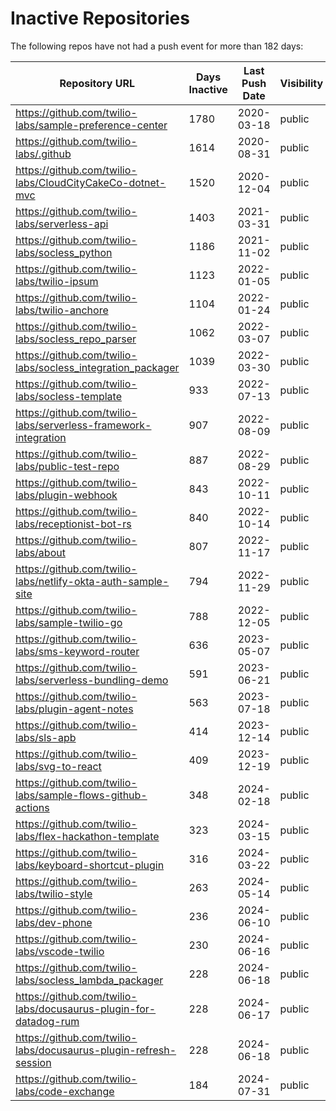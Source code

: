 # Inactive Repositories

The following repos have not had a push event for more than 182 days:

| Repository URL | Days Inactive | Last Push Date | Visibility |
| --- | --- | --- | --- |
| https://github.com/twilio-labs/sample-preference-center | 1780 | 2020-03-18 | public |
| https://github.com/twilio-labs/.github | 1614 | 2020-08-31 | public |
| https://github.com/twilio-labs/CloudCityCakeCo-dotnet-mvc | 1520 | 2020-12-04 | public |
| https://github.com/twilio-labs/serverless-api | 1403 | 2021-03-31 | public |
| https://github.com/twilio-labs/socless_python | 1186 | 2021-11-02 | public |
| https://github.com/twilio-labs/twilio-ipsum | 1123 | 2022-01-05 | public |
| https://github.com/twilio-labs/twilio-anchore | 1104 | 2022-01-24 | public |
| https://github.com/twilio-labs/socless_repo_parser | 1062 | 2022-03-07 | public |
| https://github.com/twilio-labs/socless_integration_packager | 1039 | 2022-03-30 | public |
| https://github.com/twilio-labs/socless-template | 933 | 2022-07-13 | public |
| https://github.com/twilio-labs/serverless-framework-integration | 907 | 2022-08-09 | public |
| https://github.com/twilio-labs/public-test-repo | 887 | 2022-08-29 | public |
| https://github.com/twilio-labs/plugin-webhook | 843 | 2022-10-11 | public |
| https://github.com/twilio-labs/receptionist-bot-rs | 840 | 2022-10-14 | public |
| https://github.com/twilio-labs/about | 807 | 2022-11-17 | public |
| https://github.com/twilio-labs/netlify-okta-auth-sample-site | 794 | 2022-11-29 | public |
| https://github.com/twilio-labs/sample-twilio-go | 788 | 2022-12-05 | public |
| https://github.com/twilio-labs/sms-keyword-router | 636 | 2023-05-07 | public |
| https://github.com/twilio-labs/serverless-bundling-demo | 591 | 2023-06-21 | public |
| https://github.com/twilio-labs/plugin-agent-notes | 563 | 2023-07-18 | public |
| https://github.com/twilio-labs/sls-apb | 414 | 2023-12-14 | public |
| https://github.com/twilio-labs/svg-to-react | 409 | 2023-12-19 | public |
| https://github.com/twilio-labs/sample-flows-github-actions | 348 | 2024-02-18 | public |
| https://github.com/twilio-labs/flex-hackathon-template | 323 | 2024-03-15 | public |
| https://github.com/twilio-labs/keyboard-shortcut-plugin | 316 | 2024-03-22 | public |
| https://github.com/twilio-labs/twilio-style | 263 | 2024-05-14 | public |
| https://github.com/twilio-labs/dev-phone | 236 | 2024-06-10 | public |
| https://github.com/twilio-labs/vscode-twilio | 230 | 2024-06-16 | public |
| https://github.com/twilio-labs/socless_lambda_packager | 228 | 2024-06-18 | public |
| https://github.com/twilio-labs/docusaurus-plugin-for-datadog-rum | 228 | 2024-06-17 | public |
| https://github.com/twilio-labs/docusaurus-plugin-refresh-session | 228 | 2024-06-18 | public |
| https://github.com/twilio-labs/code-exchange | 184 | 2024-07-31 | public |
